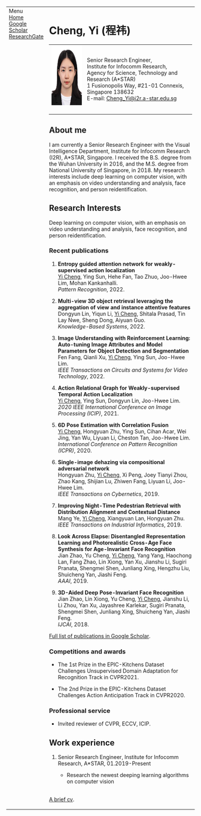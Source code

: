 <!-- <!DOCTYPE html PUBLIC "-//W3C//DTD XHTML 1.1//EN" -->
<!--   "http://www.w3.org/TR/xhtml11/DTD/xhtml11.dtd"> -->
<!-- <html xmlns="http://www.w3.org/1999/xhtml" xml:lang="en"> -->
<!-- <head>
<meta name="generator" content="jemdoc, see http://jemdoc.jaboc.net/" />
<meta http-equiv="Content-Type" content="text/html;charset=utf-8" />
<link rel="stylesheet" href="jemdoc.css" type="text/css" />
<link rel="shortcut icon" href="favicon.ico" />
<link rel="bookmark" href="favicon.ico" type="image/x-icon"　/>
<title>Cheng, Yi (程祎)</title>
</head> -->
<body>
<table summary="Table for page layout." id="tlayout">
<tr valign="top">
<td id="layout-menu">
<div class="menu-category">Menu</div>
<div class="menu-item"><a href="index.html" class="current">Home</a></div>
<div class="menu-item"><a href="https://scholar.google.com.sg/citations?user=OmyNx3IAAAAJ&hl=en">Google Scholar</a></div>
<div class="menu-item"><a href="https://www.researchgate.net/profile/Yi-Cheng-26">ResearchGate</a></div>
</td>
<td id="layout-content">
<div id="toptitle">
<h1>Cheng, Yi (程祎) </h1>
</div>
<table class="imgtable"><tr><td>
<a href="https://staceycy.github.io/"><img src="photo/ChengYi.jpg" alt="alt text" width="131px" height="160px" /></a>&nbsp;</td>
<td align="left"><p>Senior Research Engineer,<br />
Institute for Infocomm Research,<br />
Agency for Science, Technology and Research (A*STAR) <br />
1 Fusionopolis Way, #21-01 Connexis, Singapore 138632 <br />
E-mail: <a href="mailto:zhouxiuze@foxmail.com">Cheng_Yi@i2r.a-star.edu.sg</a></p>
</td></tr></table>
<h2>About me</h2>
<p>I am currently a Senior Research Engineer with the Visual Intelligence Department, Institute for Infocomm Research (I2R), A*STAR, Singapore. I received the B.S. degree from the Wuhan University in 2016, and the M.S. degree from National University of Singapore, in 2018. My research interests include deep learning on computer vision, with an emphasis on video understanding and analysis, face recognition, and person reidentification.</p>
<h2>Research Interests</h2>
<p>Deep learning on computer vision, with an emphasis on video understanding and analysis, face recognition, and person reidentification. </p>
<h3>Recent publications </h3>
<ol>
<!-- <li><p>Yi Cheng, Ying Sun, Hehe Fan, Tao Zhuo, Joo-Hwee Lim, Mohan Kankanhalli, "Entropy guided attention network for weakly-supervised action localization", <i>Pattern Recognition</i>, Jun. 2022, 195, pp. 116595. (IF = 6.954) [<a href="pub/CoCNN.pdf">pdf</a>][<a href="https://github.com/XiuzeZhou/cocnn">code</a>]</p>
</li> -->
<li><p><b>Entropy guided attention network for weakly-supervised action localization</b> <br />
  <u>Yi Cheng</u>, Ying Sun, Hehe Fan, Tao Zhuo, Joo-Hwee Lim, Mohan Kankanhalli. <br />
  <i>Pattern Recognition</i>, 2022. </p>
</li>
<li><p><b>Multi-view 3D object retrieval leveraging the aggregation of view and instance attentive features</b> <br />
   Dongyun Lin, Yiqun Li, <u>Yi Cheng</u>, Shitala Prasad, Tin Lay Nwe, Sheng Dong, Aiyuan Guo. <br />
  <i>Knowledge-Based Systems</i>, 2022. </p>
</li>
<li><p><b>Image Understanding with Reinforcement Learning: Auto-tuning Image Attributes and Model Parameters for Object Detection and Segmentation</b> <br />
   Fen Fang, Qianli Xu, <u>Yi Cheng</u>, Ying Sun, Joo-Hwee Lim. <br />
  <i>IEEE Transactions on Circuits and Systems for Video Technology</i>, 2022. </p>
</li>
<li><p><b>Action Relational Graph for Weakly-supervised Temporal Action Localization</b> <br />
   <u>Yi Cheng</u>, Ying Sun, Dongyun Lin, Joo-Hwee Lim. <br />
  <i>2020 IEEE International Conference on Image Processing (ICIP)</i>, 2021. </p>
</li>
<li><p><b>6D Pose Estimation with Correlation Fusion</b> <br />
   <u>Yi Cheng</u>, Hongyuan Zhu, Ying Sun, Cihan Acar, Wei Jing, Yan Wu, Liyuan Li, Cheston Tan, Joo-Hwee Lim. <br />
  <i>International Conference on Pattern Recognition (ICPR)</i>, 2020. </p>
</li>
<li><p><b>Single-image dehazing via compositional adversarial network</b> <br />
   Hongyuan Zhu, <u>Yi Cheng</u>, Xi Peng, Joey Tianyi Zhou, Zhao Kang, Shijian Lu, Zhiwen Fang, Liyuan Li, Joo-Hwee Lim. <br />
  <i>IEEE Transactions on Cybernetics</i>, 2019. </p>
</li>
<li><p><b>Improving Night-Time Pedestrian Retrieval with Distribution Alignment and Contextual Distance</b> <br />
   Mang Ye, <u>Yi Cheng</u>, Xiangyuan Lan, Hongyuan Zhu. <br />
  <i>IEEE Transactions on Industrial Informatics</i>, 2019. </p>
</li>
<li><p><b>Look Across Elapse: Disentangled Representation Learning and Photorealistic Cross-Age Face Synthesis for Age-Invariant Face Recognition</b> <br />
   Jian Zhao, Yu Cheng, <u>Yi Cheng</u>, Yang Yang, Haochong Lan, Fang Zhao, Lin Xiong, Yan Xu, Jianshu Li, Sugiri Pranata, Shengmei Shen, Junliang Xing, Hengzhu Liu, Shuicheng Yan, Jiashi Feng. <br />
  <i>AAAI</i>, 2019. </p>
</li>
<li><p><b>3D-Aided Deep Pose-Invariant Face Recognition</b> <br />
   Jian Zhao, Lin Xiong, Yu Cheng, <u>Yi Cheng</u>, Jianshu Li, Li Zhou, Yan Xu, Jayashree Karlekar, Sugiri Pranata, Shengmei Shen, Junliang Xing, Shuicheng Yan, Jiashi Feng. <br />
  <i>IJCAI</i>, 2018. </p>
</li>
</ol>
<p><a href="https://scholar.google.com.sg/citations?user=OmyNx3IAAAAJ&hl=en">Full list of publications in Google Scholar</a>.</p>

<h3>Competitions and awards</h3>
<ul>
<li><p>The 1st Prize in the EPIC-Kitchens Dataset Challenges Unsupervised Domain Adaptation for Recognition Track in CVPR2021.</p>
</li>
<li><p>The 2nd Prize in the EPIC-Kitchens Dataset Challenges Action Anticipation Track in CVPR2020.</p>
</li>
</ul>

<h3>Professional service</h3>
<!-- <p><b>Reviewer</b></p> -->
<ul>
<li><p>Invited reviewer of CVPR, ECCV, ICIP.</p>
</li>
</ul>
<!-- </ul>
<li><p>IEEE/CVF Computer Vision and Pattern Recognition Conference (CVPR)</p>
</li>
<li><p>European Conference on Computer Vision (ECCV)</p>
</li>
<li><p>IEEE International Conference on Image Processing (IEEE ICIP)</p>
</li>  
</ul> -->
  
<h2>Work experience</h2>
<ol>
<li><p>Senior Research Engineer, Institute for Infocomm Research, A*STAR, 01.2019-Present</p></li>
<ul>
<li><p>Research the newest deeping learning algorithms on computer vision</p>
</li>
</ul>
</ol>
<p><br />
<a href="cv/cv.pdf">A brief cv</a>.</p>
</td>
</tr>
</table>
</body>
<!-- </html> -->
